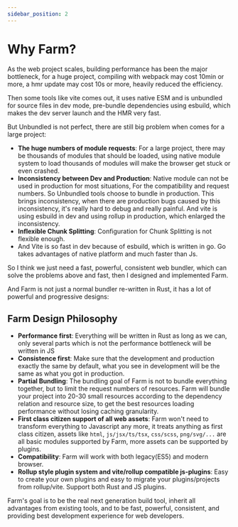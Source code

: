 ```yaml
---
sidebar_position: 2
---
```


# Why Farm?

As the web project scales, building performance has been the major bottleneck, for a huge project, compiling with webpack may cost 10min or more, a hmr update may cost 10s or more, heavily reduced the efficiency.

Then some tools like vite comes out, it uses native ESM and is unbundled for source files in dev mode, pre-bundle dependencies using esbuild, which makes the dev server launch and the HMR very fast.

But Unbundled is not perfect, there are still big problem when comes for a large project:
* **The huge numbers of module requests**: For a large project, there may be thousands of modules that should be loaded, using native module system to load thousands of modules will make the browser get stuck or even crashed.
* **Inconsistency between Dev and Production**: Native module can not be used in production for most situations, For the compatibility and request numbers. So Unbundled tools choose to bundle in production. This brings inconsistency, when there are production bugs caused by this inconsistency, it's really hard to debug and really painful. And vite is using esbuild in dev and using rollup in production, which enlarged the inconsistency.
* **Inflexible Chunk Splitting**: Configuration for Chunk Splitting is not flexible enough.
* And Vite is so fast in dev because of esbuild, which is written in go. Go takes advantages of native platform and much faster than Js.

So I think we just need a fast, powerful, consistent web bundler, which can solve the problems above and fast, then I designed and implemented Farm.

And Farm is not just a normal bundler re-written in Rust, it has a lot of powerful and progressive designs:

## Farm Design Philosophy

* **Performance first**: Everything will be written in Rust as long as we can, only several parts which is not the performance bottleneck will be written in JS
* **Consistence first**: Make sure that the development and production exactly the same by default, what you see in development will be the same as what you got in production.
* **Partial Bundling**: The bundling goal of Farm is not to bundle everything together, but to limit the request numbers of resources. Farm will bundle your project into 20-30 small resources according to the dependency relation and resource size, to get the best resources loading performance without losing caching granularity.
* **First class citizen support of all web assets**: Farm won't need to transform everything to Javascript any more, it treats anything as first class citizen, assets like `html`, `js/jsx/ts/tsx`, `css/scss`, `png/svg/...` are all basic modules supported by Farm, more assets can be supported by plugins.
* **Compatibility**: Farm will work with both legacy(ES5) and modern browser.
* **Rollup style plugin system and vite/rollup compatible js-plugins**: Easy to create your own plugins and easy to migrate your plugins/projects from rollup/vite. Support both Rust and JS plugins.

Farm's goal is to be the real next generation build tool, inherit all advantages from existing tools, and to be fast, powerful, consistent, and providing best development experience for web developers.
